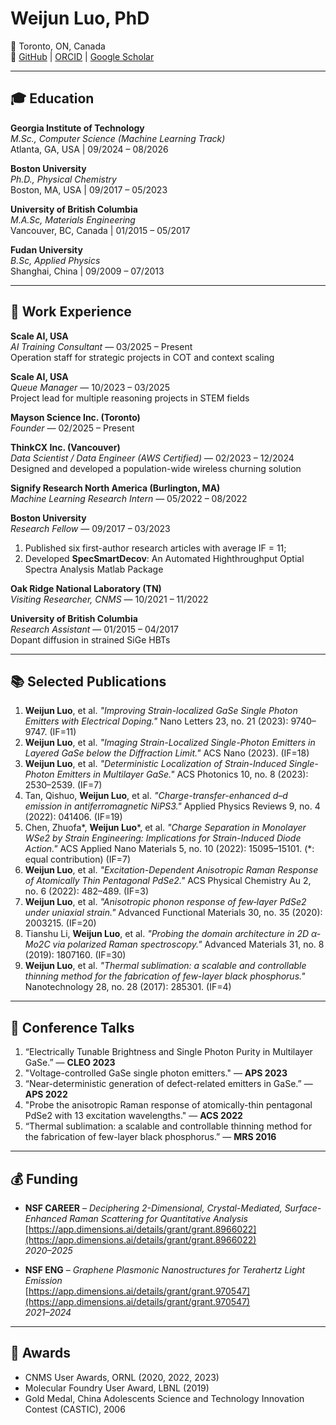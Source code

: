 # Weijun Luo, PhD

📍 Toronto, ON, Canada  
🔗 [GitHub](https://github.com/arenasluo) | [ORCID](https://orcid.org/0000-0002-6048-5164) | [Google Scholar](https://scholar.google.ca/citations?user=-ws6WvsAAAAJ&hl=en)

---

## 🎓 Education

**Georgia Institute of Technology**  
*M.Sc., Computer Science (Machine Learning Track)*  
Atlanta, GA, USA | 09/2024 – 08/2026

**Boston University**  
*Ph.D., Physical Chemistry*  
Boston, MA, USA | 09/2017 – 05/2023

**University of British Columbia**  
*M.A.Sc, Materials Engineering*  
Vancouver, BC, Canada | 01/2015 – 05/2017

**Fudan University**  
*B.Sc, Applied Physics*  
Shanghai, China | 09/2009 – 07/2013


---

## 💼 Work Experience

**Scale AI, USA**  
*AI Training Consultant* — 03/2025 – Present  
Operation staff for strategic projects in COT and context scaling

**Scale AI, USA**  
*Queue Manager* — 10/2023 – 03/2025  
Project lead for multiple reasoning projects in STEM fields

**Mayson Science Inc. (Toronto)**  
*Founder* — 02/2025 – Present

**ThinkCX Inc. (Vancouver)**  
*Data Scientist / Data Engineer (AWS Certified)* — 02/2023 – 12/2024  
Designed and developed a population-wide wireless churning solution

**Signify Research North America (Burlington, MA)**  
*Machine Learning Research Intern* — 05/2022 – 08/2022

**Boston University**  
*Research Fellow* — 09/2017 – 03/2023  
1. Published six first-author research articles with average IF = 11; 
2. Developed **SpecSmartDecov**: An Automated Highthroughput Optial Spectra Analysis Matlab Package

**Oak Ridge National Laboratory (TN)**  
*Visiting Researcher, CNMS* — 10/2021 – 11/2022

**University of British Columbia**  
*Research Assistant* — 01/2015 – 04/2017  
Dopant diffusion in strained SiGe HBTs

---

## 📚 Selected Publications

1. **Weijun Luo**, et al. *"Improving Strain-localized GaSe Single Photon Emitters with Electrical Doping."* Nano Letters 23, no. 21 (2023): 9740–9747. (IF=11)  
2. **Weijun Luo**, et al. *"Imaging Strain-Localized Single-Photon Emitters in Layered GaSe below the Diffraction Limit."* ACS Nano (2023). (IF=18)  
3. **Weijun Luo**, et al. *"Deterministic Localization of Strain-Induced Single-Photon Emitters in Multilayer GaSe."* ACS Photonics 10, no. 8 (2023): 2530–2539. (IF=7)  
4. Tan, Qishuo, **Weijun Luo**, et al. *"Charge-transfer-enhanced d–d emission in antiferromagnetic NiPS3."* Applied Physics Reviews 9, no. 4 (2022): 041406. (IF=19)  
5. Chen, Zhuofa*, **Weijun Luo***, et al. *"Charge Separation in Monolayer WSe2 by Strain Engineering: Implications for Strain-Induced Diode Action."* ACS Applied Nano Materials 5, no. 10 (2022): 15095–15101. (*: equal contribution) (IF=7)  
6. **Weijun Luo**, et al. *"Excitation-Dependent Anisotropic Raman Response of Atomically Thin Pentagonal PdSe2."* ACS Physical Chemistry Au 2, no. 6 (2022): 482–489. (IF=3)  
7. **Weijun Luo**, et al. *"Anisotropic phonon response of few‐layer PdSe2 under uniaxial strain."* Advanced Functional Materials 30, no. 35 (2020): 2003215. (IF=20)  
8. Tianshu Li, **Weijun Luo**, et al. *"Probing the domain architecture in 2D α‐Mo2C via polarized Raman spectroscopy."* Advanced Materials 31, no. 8 (2019): 1807160. (IF=30)  
9. **Weijun Luo**, et al. *"Thermal sublimation: a scalable and controllable thinning method for the fabrication of few-layer black phosphorus."* Nanotechnology 28, no. 28 (2017): 285301. (IF=4)

---

## 🎤 Conference Talks

1. “Electrically Tunable Brightness and Single Photon Purity in Multilayer GaSe.” — **CLEO 2023**  
2. "Voltage-controlled GaSe single photon emitters." — **APS 2023**  
3. “Near-deterministic generation of defect-related emitters in GaSe.” — **APS 2022**  
4. "Probe the anisotropic Raman response of atomically-thin pentagonal PdSe2 with 13 excitation wavelengths." — **ACS 2022**  
5. “Thermal sublimation: a scalable and controllable thinning method for the fabrication of few-layer black phosphorus.” — **MRS 2016**

---

## 💰 Funding

- **NSF CAREER** – *Deciphering 2-Dimensional, Crystal-Mediated, Surface-Enhanced Raman Scattering for Quantitative Analysis*  
  [https://app.dimensions.ai/details/grant/grant.8966022](https://app.dimensions.ai/details/grant/grant.8966022)  
  *2020–2025*

- **NSF ENG** – *Graphene Plasmonic Nanostructures for Terahertz Light Emission*  
  [https://app.dimensions.ai/details/grant/grant.970547](https://app.dimensions.ai/details/grant/grant.970547)  
  *2021–2024*


---

## 🏅 Awards

- CNMS User Awards, ORNL (2020, 2022, 2023)  
- Molecular Foundry User Award, LBNL (2019)  
- Gold Medal, China Adolescents Science and Technology Innovation Contest (CASTIC), 2006
